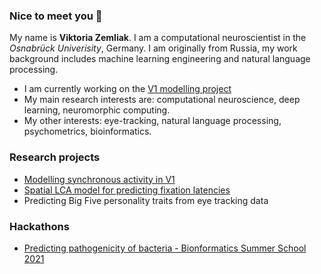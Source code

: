 ### Nice to meet you 🦕
My name is **Viktoria Zemliak**. I am a computational neuroscientist in the *Osnabrück Univerisity*, Germany. I am originally from Russia, my work background includes machine learning engineering and natural language processing.

* I am currently working on the [V1 modelling project](https://github.com/rainsummer613/synchrony)
* My main research interests are: computational neuroscience, deep learning, neuromorphic computing.
* My other interests: eye-tracking, natural language processing, psychometrics, bioinformatics. 

### Research projects
* [Modelling synchronous activity in V1](https://github.com/rainsummer613/synchrony)
* [Spatial LCA model for predicting fixation latencies](https://github.com/rainsummer613/slca)
* Predicting Big Five personality traits from eye tracking data

### Hackathons
* [Predicting pathogenicity of bacteria - Bionformatics Summer School 2021](https://github.com/rainsummer613/biss_microbiota)


